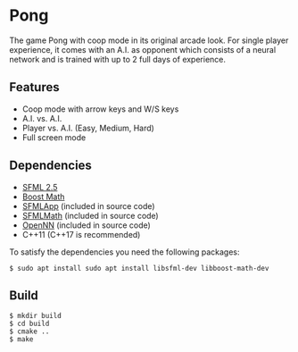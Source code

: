 # Pong
The game Pong with coop mode in its original arcade look.
For single player experience, it comes with an A.I. as opponent which consists of a neural network and is trained with up to 2 full days of experience.

## Features
* Coop mode with arrow keys and W/S keys
* A.I. vs. A.I.
* Player vs. A.I. (Easy, Medium, Hard)
* Full screen mode

## Dependencies
* [SFML 2.5](https://github.com/SFML/sfml)
* [Boost Math](https://www.boost.org)  
* [SFMLApp](https://github.com/wagnrd/SFMLApp) (included in source code)
* [SFMLMath](https://github.com/wagnrd/SFMLMath) (included in source code)
* [OpenNN](https://github.com/Artelnics/OpenNN) (included in source code)
* C++11 (C++17 is recommended)

To satisfy the dependencies you need the following packages:

```shell
$ sudo apt install sudo apt install libsfml-dev libboost-math-dev
```

## Build

```shell
$ mkdir build
$ cd build
$ cmake ..
$ make
```